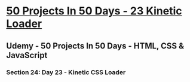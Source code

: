 # [50 Projects In 50 Days - 23 Kinetic Loader](https://arpadgbondor.github.io/50_Projects_In_50_Days-23_Kinetic_Loader/)

## Udemy - 50 Projects In 50 Days - HTML, CSS & JavaScript
### Section 24: Day 23 - Kinetic CSS Loader
